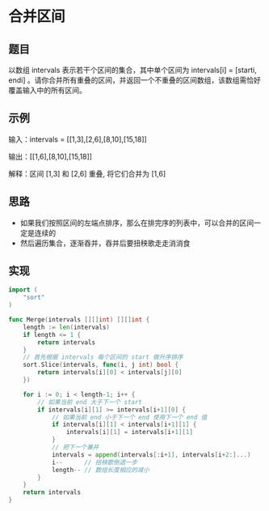 # 合并区间

## 题目

以数组 intervals 表示若干个区间的集合，其中单个区间为 intervals[i] = [starti, endi] 。请你合并所有重叠的区间，并返回一个不重叠的区间数组，该数组需恰好覆盖输入中的所有区间。

## 示例

输入：intervals = [[1,3],[2,6],[8,10],[15,18]]

输出：[[1,6],[8,10],[15,18]]

解释：区间 [1,3] 和 [2,6] 重叠, 将它们合并为 [1,6]

## 思路

* 如果我们按照区间的左端点排序，那么在排完序的列表中，可以合并的区间一定是连续的
* 然后遍历集合，逐渐吞并，吞并后要扭秧歌走走消消食

## 实现

```go
import (
	"sort"
)

func Merge(intervals [][]int) [][]int {
	length := len(intervals)
	if length <= 1 {
		return intervals
	}
	// 首先根据 intervals 每个区间的 start 做升序排序
	sort.Slice(intervals, func(i, j int) bool {
		return intervals[i][0] < intervals[j][0]
	})

	for i := 0; i < length-1; i++ {
		// 如果当前 end 大于下一个 start
		if intervals[i][1] >= intervals[i+1][0] {
			// 如果当前 end 小于下一个 end 使用下一个 end 值
			if intervals[i][1] < intervals[i+1][1] {
				intervals[i][1] = intervals[i+1][1]
			}
			// 把下一个兼并
			intervals = append(intervals[:i+1], intervals[i+2:]...)
			i--      // 扭秧歌倒退一步
			length-- // 数组长度相应的减小
		}
	}
	return intervals
}
```